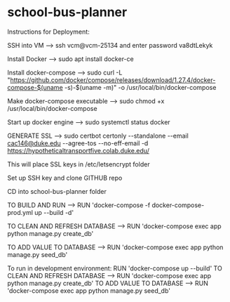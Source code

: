 # school-bus-planner

Instructions for Deployment:

SSH into VM --> ssh vcm@vcm-25134 and enter password va8dtLekyk

Install Docker --> sudo apt install docker-ce

Install docker-compose --> sudo curl -L "https://github.com/docker/compose/releases/download/1.27.4/docker-compose-$(uname -s)-$(uname -m)" -o /usr/local/bin/docker-compose

Make docker-compose executable --> sudo chmod +x /usr/local/bin/docker-compose

Start up docker engine --> sudo systemctl status docker

GENERATE SSL --> sudo certbot certonly --standalone --email cac146@duke.edu --agree-tos --no-eff-email -d https://hypotheticaltransportfive.colab.duke.edu/

This will place SSL keys in /etc/letsencrypt folder

Set up SSH key and clone GITHUB repo

CD into school-bus-planner folder

TO BUILD AND RUN --> RUN 'docker-compose -f docker-compose-prod.yml up --build -d' 

TO CLEAN AND REFRESH DATABASE --> RUN 'docker-compose exec app python manage.py create_db'

TO ADD VALUE TO DATABASE --> RUN 'docker-compose exec app python manage.py seed_db'

To run in development environment:
RUN 'docker-compose up --build'
TO CLEAN AND REFRESH DATABASE --> RUN 'docker-compose exec app python manage.py create_db'
TO ADD VALUE TO DATABASE --> RUN 'docker-compose exec app python manage.py seed_db'

